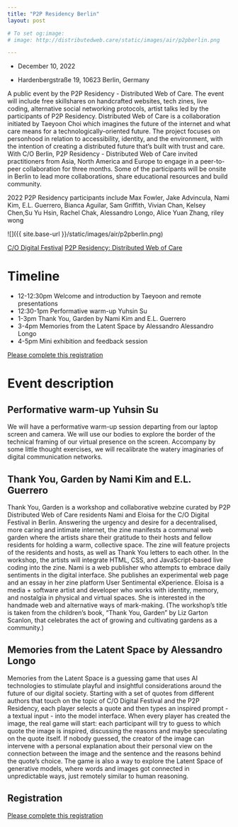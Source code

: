 ```yaml
---
title: "P2P Residency Berlin"
layout: post

# To set og:image:
# image: http://distributedweb.care/static/images/air/p2pberlin.png

---
```


- December 10, 2022 

- Hardenbergstraße 19, 10623 Berlin, Germany

 A public event by the P2P Residency - Distributed Web of Care. The event will include free skillshares on handcrafted websites, tech zines, live coding, alternative social networking protocols, artist talks led by the participants of P2P Residency. Distributed Web of Care is a collaboration initiated by Taeyoon Choi which imagines the future of the internet and what care means for a technologically-oriented future. The project focuses on personhood in relation to accessibility, identity, and the environment, with the intention of creating a distributed future that’s built with trust and care. With C/O Berlin, P2P Residency - Distributed Web of Care invited practitioners from Asia, North America and Europe to engage in a peer-to-peer collaboration for three months. Some of the participants will be onsite in Berlin to lead more collaborations, share educational resources and build community.

2022 P2P Residency participants include Max Fowler, Jake Advincula, Nami Kim, E.L. Guerrero, Bianca Aguilar, Sam Griffith, Vivian Chan, Kelsey Chen,Su Yu Hsin, Rachel Chak, Alessandro Longo, Alice Yuan Zhang, riley wong 

![]({{ site.base-url }}/static/images/air/p2pberlin.png) 

 
[C/O Digital Festival](https://co-digital.org.hato.dev/en/events/workshops-p2p)
[P2P Residency: Distributed Web of Care](https://co-digital.org/en/programs/distributed-web-of-care)

# Timeline 
 
- 12-12:30pm Welcome and introduction by Taeyoon and remote presentations  
- 12:30-1pm Performative warm-up Yuhsin Su
- 1-3pm Thank You, Garden by Nami Kim and E.L. Guerrero
- 3-4pm Memories from the Latent Space by Alessandro Alessandro Longo 
- 4-5pm Mini exhibition and feedback session


[Please complete this registration](https://forms.gle/AVKsB3dtNuPVjq889)

# Event description 

## Performative warm-up Yuhsin Su

We will have a performative warm-up session departing from our laptop screen and camera. We will use our bodies to explore the border of the technical framing of our virtual presence on the screen. Accompany by some little thought exercises, we will recalibrate the watery imaginaries of digital communication networks.

## Thank You, Garden by Nami Kim and E.L. Guerrero

Thank You, Garden is a workshop and collaborative webzine curated by P2P Distributed Web of Care residents Nami and Eloisa for the C/O Digital Festival in Berlin.
Answering the urgency and desire for a decentralised, more caring and intimate internet, the zine manifests a communal web garden where the artists share their gratitude to their hosts and fellow residents for holding a warm, collective space.
The zine will feature projects of the residents and hosts, as well as Thank You letters to each other. In the workshop, the artists will integrate HTML, CSS, and JavaScript-based live coding into the zine.
Nami is a web publisher who attempts to embrace daily sentiments in the digital interface. She publishes an experimental web page and an essay in her zine platform User Sentimental eXperience.
Eloisa is a media + software artist and developer who works with identity, memory, and nostalgia in physical and virtual spaces. She is interested in the handmade web and alternative ways of mark-making.
(The workshop’s title is taken from the children’s book, “Thank You, Garden” by Liz Garton Scanlon, that celebrates the act of growing and cultivating gardens as a community.)

## Memories from the Latent Space by Alessandro Longo 
Memories from the Latent Space is a guessing game that uses AI technologies to stimulate playful and insightful considerations around the future of our digital society. Starting with a set of quotes from different authors that touch on the topic of C/O Digital Festival and the P2P Residency, each player selects a quote and then types an inspired prompt - a textual input - into the model interface. When every player has created the image, the real game will start: each participant will try to guess to which quote the image is inspired, discussing the reasons and maybe speculating on the quote itself. If nobody guessed, the creator of the image can intervene with a personal explanation about their personal view on the connection between the image and the sentence and the reasons behind the quote’s choice. The game is also a  way to explore the Latent Space of generative models, where words and images got connected in unpredictable ways, just remotely similar to human reasoning.

## Registration 

[Please complete this registration](https://forms.gle/AVKsB3dtNuPVjq889) 
